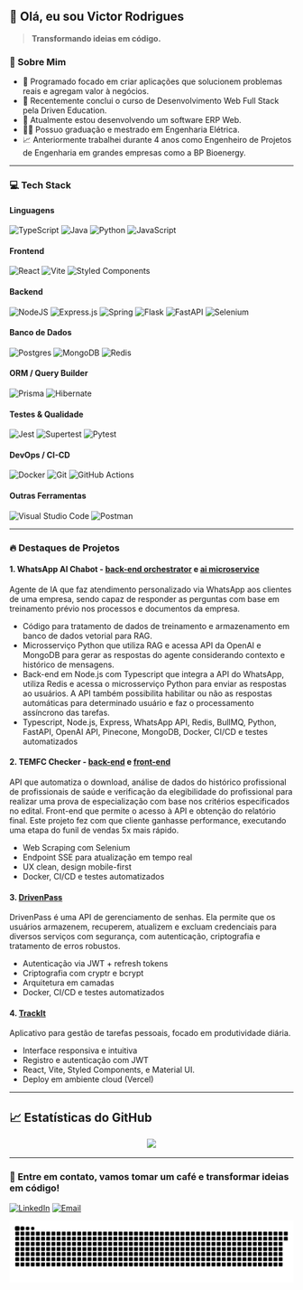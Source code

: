 ## 👋 Olá, eu sou Victor Rodrigues

> **Transformando ideias em código.**

### 🚀 Sobre Mim

- 🔭 Programado focado em criar aplicações que solucionem problemas reais e agregam valor à negócios.
- 🌱 Recentemente conclui o curso de Desenvolvimento Web Full Stack pela Driven Education.
- 📲 Atualmente estou desenvolvendo um software ERP Web.
- 👨‍🎓 Possuo graduação e mestrado em Engenharia Elétrica.
- 📈 Anteriormente trabalhei durante 4 anos como Engenheiro de Projetos de Engenharia em grandes empresas como a BP Bioenergy.

---

### 💻 Tech Stack

#### Linguagens
![TypeScript](https://img.shields.io/badge/typescript-%23007ACC.svg?style=for-the-badge&logo=typescript&logoColor=white) ![Java](https://img.shields.io/badge/java-%23ED8B00.svg?style=for-the-badge&logo=openjdk&logoColor=white) ![Python](https://img.shields.io/badge/python-3670A0?style=for-the-badge&logo=python&logoColor=ffdd54) ![JavaScript](https://img.shields.io/badge/javascript-%23323330.svg?style=for-the-badge&logo=javascript&logoColor=%23F7DF1E)
#### Frontend
![React](https://img.shields.io/badge/react-%2320232a.svg?style=for-the-badge&logo=react&logoColor=%2361DAFB) ![Vite](https://img.shields.io/badge/vite-%23646CFF.svg?style=for-the-badge&logo=vite&logoColor=white) ![Styled Components](https://img.shields.io/badge/styled--components-DB7093?style=for-the-badge&logo=styled-components&logoColor=white)
#### Backend
![NodeJS](https://img.shields.io/badge/node.js-6DA55F?style=for-the-badge&logo=node.js&logoColor=white) ![Express.js](https://img.shields.io/badge/express.js-%23404d59.svg?style=for-the-badge&logo=express&logoColor=%2361DAFB) ![Spring](https://img.shields.io/badge/spring-%236DB33F.svg?style=for-the-badge&logo=spring&logoColor=white) ![Flask](https://img.shields.io/badge/flask-%23000.svg?style=for-the-badge&logo=flask&logoColor=white) ![FastAPI](https://img.shields.io/badge/FastAPI-005571?style=for-the-badge&logo=fastapi) ![Selenium](https://img.shields.io/badge/-selenium-%43B02A?style=for-the-badge&logo=selenium&logoColor=white)
#### Banco de Dados
![Postgres](https://img.shields.io/badge/postgres-%23316192.svg?style=for-the-badge&logo=postgresql&logoColor=white) ![MongoDB](https://img.shields.io/badge/MongoDB-%234ea94b.svg?style=for-the-badge&logo=mongodb&logoColor=white) ![Redis](https://img.shields.io/badge/redis-%23DD0031.svg?style=for-the-badge&logo=redis&logoColor=white)
#### ORM / Query Builder
![Prisma](https://img.shields.io/badge/Prisma-3982CE?style=for-the-badge&logo=Prisma&logoColor=white) ![Hibernate](https://img.shields.io/badge/Hibernate-59666C?style=for-the-badge&logo=Hibernate&logoColor=white)
#### Testes & Qualidade
![Jest](https://img.shields.io/badge/-jest-%23C21325?style=for-the-badge&logo=jest&logoColor=white) ![Supertest](https://img.shields.io/badge/-Supertest-6A53A1?style=for-the-badge&logo=supertest&logoColor=white) ![Pytest](https://img.shields.io/badge/pytest-%23ffffff.svg?style=for-the-badge&logo=pytest&logoColor=2f9fe3)
#### DevOps / CI-CD
![Docker](https://img.shields.io/badge/docker-%230db7ed.svg?style=for-the-badge&logo=docker&logoColor=white) ![Git](https://img.shields.io/badge/git-%23F05033.svg?style=for-the-badge&logo=git&logoColor=white) ![GitHub Actions](https://img.shields.io/badge/github%20actions-%232671E5.svg?style=for-the-badge&logo=githubactions&logoColor=white)
#### Outras Ferramentas
![Visual Studio Code](https://img.shields.io/badge/Visual%20Studio%20Code-0078d7.svg?style=for-the-badge&logo=visual-studio-code&logoColor=white) ![Postman](https://img.shields.io/badge/Postman-FF6C37?style=for-the-badge&logo=postman&logoColor=white)

---

### 🔥 Destaques de Projetos

#### 1. WhatsApp AI Chabot - [back-end orchestrator](https://github.com/victortsrodrigues/whatsapp-ai-chatbot) e [ai microservice](https://github.com/victortsrodrigues/chatbot-republic-ai-microservice)
Agente de IA que faz atendimento personalizado via WhatsApp aos clientes de uma empresa, sendo capaz de responder as perguntas com base em treinamento prévio nos processos e documentos da empresa.
- Código para tratamento de dados de treinamento e armazenamento em banco de dados vetorial para RAG.
- Microsserviço Python que utiliza RAG e acessa API da OpenAI e MongoDB para gerar as respostas do agente considerando contexto e histórico de mensagens.
- Back-end em Node.js com Typescript que integra a API do WhatsApp, utiliza Redis e acessa o microsserviço Python para enviar as respostas ao usuários. A API também possibilita habilitar ou não as respostas automáticas para determinado usuário e faz o processamento assíncrono das tarefas.
- Typescript, Node.js, Express, WhatsApp API, Redis, BullMQ, Python, FastAPI, OpenAI API, Pinecone, MongoDB, Docker, CI/CD e testes automatizados


#### 2. TEMFC Checker - [back-end](https://github.com/victortsrodrigues/TEMFC-backend) e [front-end](https://github.com/victortsrodrigues/TEMFC-frontend)  
API que automatiza o download, análise de dados do histórico profissional de profissionais de saúde e verificação da elegibilidade do profissional para realizar uma prova de especialização com base nos critérios especificados no edital. Front-end que permite o acesso à API e obtenção do relatório final. Este projeto fez com que cliente ganhasse performance, executando uma etapa do funil de vendas 5x mais rápido. 
- Web Scraping com Selenium
- Endpoint SSE para atualização em tempo real
- UX clean, design mobile-first
- Docker, CI/CD e testes automatizados

#### 3. [DrivenPass](https://github.com/victortsrodrigues/drivenpass)  
DrivenPass é uma API de gerenciamento de senhas. Ela permite que os usuários armazenem, recuperem, atualizem e excluam credenciais para diversos serviços com segurança, com autenticação, criptografia e tratamento de erros robustos.
- Autenticação via JWT + refresh tokens
- Criptografia com cryptr e bcrypt
- Arquitetura em camadas
- Docker, CI/CD e testes automatizados

#### 4. [TrackIt](https://github.com/victortsrodrigues/TrackIt)  
Aplicativo para gestão de tarefas pessoais, focado em produtividade diária.  
- Interface responsiva e intuitiva
- Registro e autenticação com JWT
- React, Vite, Styled Components, e Material UI.
- Deploy em ambiente cloud (Vercel)

---

## 📈 Estatísticas do GitHub

<div align="center">
<!--   <img height="160em" src="https://github-readme-stats.vercel.app/api?username=victortsrodrigues&show_icons=true&theme=radical&hide_border=true&count_private=true" /> -->
  <img height="160em" src="https://github-readme-stats.vercel.app/api/top-langs/?username=victortsrodrigues&layout=compact&theme=radical&hide_border=true" />
</div>

---

### 📩 Entre em contato, vamos tomar um café e transformar ideias em código!

[![LinkedIn](https://img.shields.io/badge/-LinkedIn-0A66C2?style=flat-square&logo=linkedin&logoColor=white&link=https://www.linkedin.com/in/victortsrodrigues/)](https://www.linkedin.com/in/victortsrodrigues/) [![Email](https://img.shields.io/badge/-victadeu@gmail.com-D14836?style=flat-square&logo=Gmail&logoColor=white&link=mailto:victadeu@gmail.com)](mailto:victadeu@gmail.com)

<picture>
  <source media="(prefers-color-scheme: dark)" srcset="https://raw.githubusercontent.com/victortsrodrigues/victortsrodrigues/output/github-snake-dark.svg" />
  <source media="(prefers-color-scheme: light)" srcset="https://raw.githubusercontent.com/victortsrodrigues/victortsrodrigues/output/github-snake.svg" />
  <img alt="github-snake" src="https://raw.githubusercontent.com/victortsrodrigues/victortsrodrigues/output/github-snake.svg" />
</picture>
